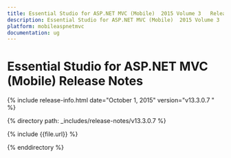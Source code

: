 ```yaml
---
title: Essential Studio for ASP.NET MVC (Mobile)  2015 Volume 3   Release Notes  
description: Essential Studio for ASP.NET MVC (Mobile)  2015 Volume 3   Release Notes  
platform: mobileaspnetmvc
documentation: ug
---
```


# Essential Studio for ASP.NET MVC (Mobile)  Release Notes  

{% include release-info.html date="October 1, 2015"  version="v13.3.0.7 " %} 


{% directory path: _includes/release-notes/v13.3.0.7  %}

{% include {{file.url}} %}

{% enddirectory %}